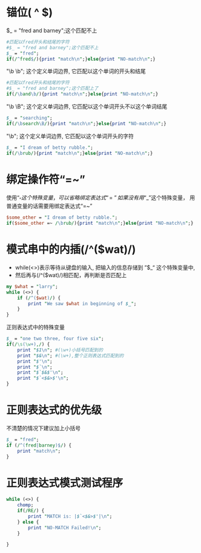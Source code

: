 # 锚位( ^ $)
$_ = "fred and barney";这个匹配不上
```perl
#匹配以fred开头和结尾的字符
#$_ = "fred and barney";这个匹配不上
$_ = "fred";
if(/^fred$/){print "match\n";}else{print "NO-match\n";}
```

"\b \b"; 这个定义单词边界, 它匹配以这个单词的开头和结尾
```perl
#匹配以fred开头和结尾的字符
#$_ = "fred and barney";这个匹配上了
if(/\band\b/){print "match\n";}else{print "NO-match\n";}
```

"\b \B"; 这个定义单词边界, 它匹配以这个单词开头不以这个单词结尾
```perl
$_ = "searching";
if(/\bsearch\B/){print "match\n";}else{print "NO-match\n";}
```

"\b"; 这个定义单词边界, 它匹配以这个单词开头的字符 
```perl
$_ = "I dream of betty rubble.";
if(/\brub/){print "match\n";}else{print "NO-match\n";}
```


# 绑定操作符“=~”
使用“$_”这个特殊变量，可以省略绑定表达式“=~”
如果没有用 “$_”这个特殊变量， 用普通变量的话需要用绑定表达式“=~”
```perl
$some_other = "I dream of betty rubble.";
if($some_other =~ /\brub/){print "match\n";}else{print "NO-match\n";}
```



# 模式串中的内插(/^($wat)/)
+ while(<>)表示等待从键盘的输入, 把输入的信息存储到 ”$_“ 这个特殊变量中,
+ 然后再与(/^($wat)/)相匹配，再判断是否匹配上 
```perl
my $what = "larry";
while (<>) {
    if (/^($wat)/) {
        print "We saw $what in beginning of $_";
    }
}
```






正则表达式中的特殊变量 
```perl
$_ = "one two three, four five six";
if(/\s(\w+),/) {
    print "$1\n"; #(\w+)小括号匹配到的
    print "$&\n"; #(\w+),整个正则表达式匹配到的
    print "$'\n";
    print "$`\n";
    print "$`$&$'\n";
    print "$`<$&>$'\n";
}
```


# 正则表达式的优先级
不清楚的情况下建议加上小括号
```perl
$_ = "fred";
if (/^(fred|barney)$/) {
    print "match\n";
}
``` 



# 正则表达式模式测试程序

```perl
while (<>) {
    chomp;
    if(/RE/) {
        print "MATCH is: |$`<$&>$'|\n";
    } else {
        print "NO-MATCH Failed!\n";
    }
    
}
```



